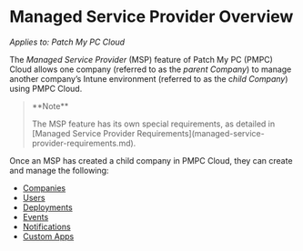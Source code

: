 # Managed Service Provider Overview

_Applies to: Patch My PC Cloud_

The _Managed Service Provider_ (MSP) feature of Patch My PC (PMPC) Cloud allows one company (referred to as the _parent Company_) to manage another company’s Intune environment (referred to as the &#x63;_&#x68;ild Company_) using PMPC Cloud.

> \*\*Note\*\*
>
> The MSP feature has its own special requirements, as detailed in \[Managed Service Provider Requirements]\(managed-service-provider-requirements.md).

Once an MSP has created a child company in PMPC Cloud, they can create and manage the following:

* [Companies](managed-service-provider-administration/manage-msp-companies/)
* [Users](managed-service-provider-administration/manage-msp-users.md)
* [Deployments](managed-service-provider-administration/manage-msp-deployments.md)
* [Events](managed-service-provider-administration/manage-msp-events.md)
* [Notifications](managed-service-provider-administration/manage-msp-notifications.md)
* [Custom Apps](msp-custom-apps/)